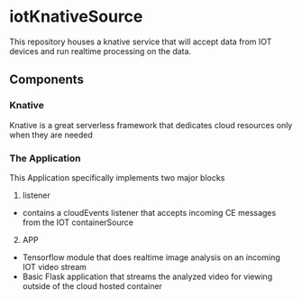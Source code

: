 # iotKnativeSource

This repository houses a knative service that will accept data from IOT devices and run realtime processing on the data. 

## Components 

### Knative 

Knative is a great serverless framework that dedicates cloud resources only when they are needed

### The Application 

This Application specifically implements two major blocks 

1. listener 
  - contains a cloudEvents listener that accepts incoming CE messages from the IOT containerSource
  
2. APP
  - Tensorflow module that does realtime image analysis on an incoming IOT video stream 
  - Basic Flask application that streams the analyzed video for viewing outside of the cloud hosted container 
  
 

